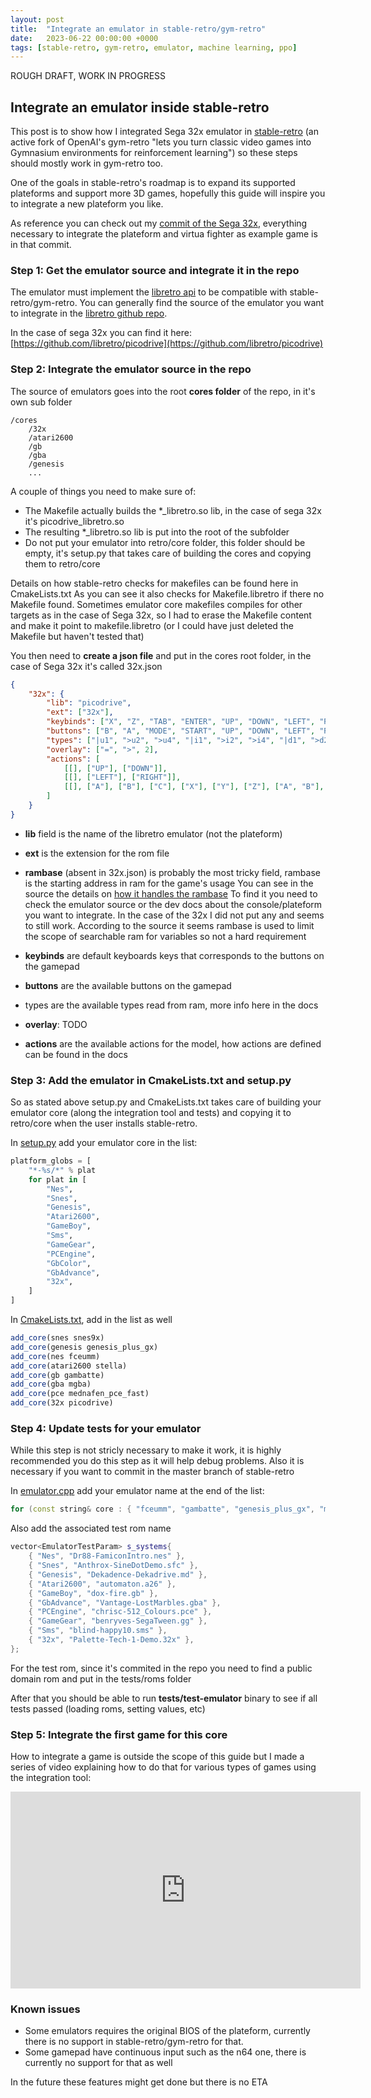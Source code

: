```yaml
---
layout: post
title:  "Integrate an emulator in stable-retro/gym-retro"
date:   2023-06-22 00:00:00 +0000
tags: [stable-retro, gym-retro, emulator, machine learning, ppo]
---
```


ROUGH DRAFT, WORK IN PROGRESS

## Integrate an emulator inside stable-retro

This post is to show how I integrated Sega 32x emulator in [stable-retro](https://github.com/Farama-Foundation/stable-retro) (an active fork of OpenAI's gym-retro "lets you turn classic video games into Gymnasium environments for reinforcement learning") so these steps should mostly work in gym-retro too.


One of the goals in stable-retro's roadmap is to expand its supported plateforms and support more 3D games, hopefully this guide will inspire you to integrate a new plateform you like.


As reference you can check out my [commit of the Sega 32x](https://github.com/Farama-Foundation/stable-retro/commit/75596ebf974c35185925f7393a122a94682486ac), everything necessary to integrate the plateform and virtua fighter as example game is in that commit.

### Step 1: Get the emulator source and integrate it in the repo

The emulator must implement the [libretro api](https://www.libretro.com/index.php/api/) to be compatible with stable-retro/gym-retro.
You can generally find the source of the emulator you want to integrate in the [libretro github repo](https://github.com/libretro).

In the case of sega 32x you can find it here: [https://github.com/libretro/picodrive](https://github.com/libretro/picodrive)

### Step 2: Integrate the emulator source in the repo

The source of emulators goes into the root **cores folder** of the repo, in it's own sub folder

```
/cores
    /32x
    /atari2600
    /gb
    /gba
    /genesis
    ...
```

A couple of things you need to make sure of:
*   The Makefile actually builds the *_libretro.so lib, in the case of sega 32x it's picodrive_libretro.so
*   The resulting *_libretro.so lib is put into the root of the subfolder
*   Do not put your emulator into retro/core folder, this folder should be empty, it's setup.py that takes care of building the cores and copying them to retro/core

Details on how stable-retro checks for makefiles can be found here in CmakeLists.txt
As you can see it also checks for Makefile.libretro if there no Makefile found. Sometimes emulator core makefiles compiles for other targets as in the case of Sega 32x, so I had to erase the Makefile content and make it point to makefile.libretro (or I could have just deleted the Makefile but haven't tested that)

You then need to **create a json file** and put in the cores root folder, in the case of Sega 32x it's called 32x.json

```json
{
    "32x": {
        "lib": "picodrive",
        "ext": ["32x"],
        "keybinds": ["X", "Z", "TAB", "ENTER", "UP", "DOWN", "LEFT", "RIGHT", "C", "A", "S", "D"],
        "buttons": ["B", "A", "MODE", "START", "UP", "DOWN", "LEFT", "RIGHT", "C", "Y", "X", "Z"],
        "types": ["|u1", ">u2", ">u4", "|i1", ">i2", ">i4", "|d1", ">d2", ">d4", "<d4", ">d6", ">d8", ">n4", ">n6", ">n8"],
        "overlay": ["=", ">", 2],
        "actions": [
            [[], ["UP"], ["DOWN"]],
            [[], ["LEFT"], ["RIGHT"]],
            [[], ["A"], ["B"], ["C"], ["X"], ["Y"], ["Z"], ["A", "B"], ["B", "C"], ["A", "X"], ["B", "Y"], ["C", "Z"], ["X", "Y"], ["Y", "Z"]]
        ]
    }
}
```

*   **lib** field is the name of the libretro emulator (not the plateform)
*   **ext** is the extension for the rom file
*   **rambase** (absent in 32x.json) is probably the most tricky field, rambase is the starting address in ram for the game's usage
You can see in the source the details on [how it handles the rambase](https://github.com/Farama-Foundation/stable-retro/blob/75596ebf974c35185925f7393a122a94682486ac/src/emulator.cpp#L166) To find it you need to check the emulator source or the dev docs about the console/plateform you want to integrate. In the case of the 32x I did not put any and seems to still work. According to the source it seems rambase is used to limit the scope of searchable ram for variables so not a hard requirement

*   **keybinds** are default keyboards keys that corresponds to the buttons on the gamepad
*   **buttons** are the available buttons on the gamepad
*   types are the available types read from ram, more info here in the docs
*   **overlay**: TODO
*   **actions** are the available actions for the model, how actions are defined can be found in the docs

### Step 3: Add the emulator in CmakeLists.txt and setup.py

So as stated above setup.py and CmakeLists.txt takes care of building your emulator core (along the integration tool and tests) and copying it to retro/core when the user installs stable-retro.

In [setup.py](https://github.com/Farama-Foundation/stable-retro/blob/master/setup.py) add your emulator core in the list:

```python
platform_globs = [
    "*-%s/*" % plat
    for plat in [
        "Nes",
        "Snes",
        "Genesis",
        "Atari2600",
        "GameBoy",
        "Sms",
        "GameGear",
        "PCEngine",
        "GbColor",
        "GbAdvance",
        "32x",
    ]
]
```

In [CmakeLists.txt](https://github.com/Farama-Foundation/stable-retro/blob/master/CMakeLists.txt), add in the list as well
```cmake
add_core(snes snes9x)
add_core(genesis genesis_plus_gx)
add_core(nes fceumm)
add_core(atari2600 stella)
add_core(gb gambatte)
add_core(gba mgba)
add_core(pce mednafen_pce_fast)
add_core(32x picodrive)

```

### Step 4: Update tests for your emulator

While this step is not stricly necessary to make it work, it is highly recommended you do this step as it will help debug problems.
Also it is necessary if you want to commit in the master branch of stable-retro


In [emulator.cpp](https://github.com/Farama-Foundation/stable-retro/blob/master/tests/emulator.cpp) add your emulator name at the end of the list:

```C++
for (const string& core : { "fceumm", "gambatte", "genesis_plus_gx", "mednafen_pce_fast", "mgba", "snes9x", "stella", "picodrive" }) {
```

Also add the associated test rom name
```C++
vector<EmulatorTestParam> s_systems{
	{ "Nes", "Dr88-FamiconIntro.nes" },
	{ "Snes", "Anthrox-SineDotDemo.sfc" },
	{ "Genesis", "Dekadence-Dekadrive.md" },
	{ "Atari2600", "automaton.a26" },
	{ "GameBoy", "dox-fire.gb" },
	{ "GbAdvance", "Vantage-LostMarbles.gba" },
	{ "PCEngine", "chrisc-512_Colours.pce" },
	{ "GameGear", "benryves-SegaTween.gg" },
	{ "Sms", "blind-happy10.sms" },
	{ "32x", "Palette-Tech-1-Demo.32x" },
};
```
For the test rom, since it's commited in the repo you need to find a public domain rom and put in the tests/roms folder

After that you should be able to run **tests/test-emulator** binary to see if all tests passed (loading roms, setting values, etc)

### Step 5: Integrate the first game for this core

How to integrate a game is outside the scope of this guide but I made a series of video explaining how to do that for various types of games using the integration tool:

<iframe width="560" height="315" src="https://www.youtube.com/embed/lPYWaUAq_dY" title="YouTube video player" frameborder="0" allow="accelerometer; autoplay; clipboard-write; encrypted-media; gyroscope; picture-in-picture; web-share" allowfullscreen></iframe>


### Known issues

*   Some emulators requires the original BIOS of the plateform, currently there is no support in stable-retro/gym-retro for that. 
*   Some gamepad have continuous input such as the n64 one, there is currently no support for that as well

In the future these features might get done but there is no ETA

